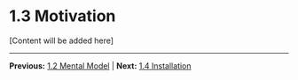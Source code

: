 # 1.3 Motivation

[Content will be added here]

---

**Previous:** [1.2 Mental Model](./1.2-mental-model.md) | **Next:** [1.4 Installation](./1.4-installation.md)

